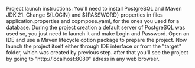 Project launch instructions:
You'll need to install PostgreSQL and Maven JDK 21.
Change ${LOGIN} and ${PASSWORD} properties in files application.properties and copmpose.yaml, for the ones you used for a database.
During the project creation a default server of PostgreSQL was used so, you just need to launch it and make Login and Password.
Open an IDE and use a Maven lifecycle option package to prepare the project.
Now launch the project itself either through IDE interface or from the "target" folder, which was created by previous step.
after that you'll see the project by going to "http://localhost:8080" adress in any web browser.
